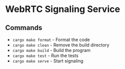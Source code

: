 # WebRTC Signaling Service

## Commands

- `cargo make format` - Format the code
- `cargo make clean` - Remove the build directory
- `cargo make build` - Build the program
- `cargo make test` - Run the tests
- `cargo make serve` - Start signaling
